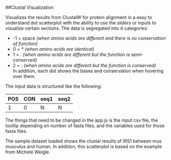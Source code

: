 ##Clustal Visualization

Visualizes the results from ClustalW for protein alignment in a easy to understand dot scatterplot with the ability to use the sliders or inputs to visualize certain sections. The data is segregated into 4 categories:  
* -1 = space *(when amino acids are different and there is no conservation of function)*  
* 0 = * _(when amino acids are identical)_  
* 1 = . _(when amino acids are different but the function is semi-conserved)_  
* 2 = : _(when amino acids are different but the function is conserved)_  
In addition, each dot shows the bases and conservation when hovering over them. 

The input data is structured like the following:  

POS | CON | seq1 | seq2  
--- | --- | --- | ---  
1 | 0 | N | N  

The things that need to be changed in the app.js is the input csv file, the tooltip depending on number of fasta files, and the variables used for those fasta files.

The sample dataset loaded shows the clustal results of IRS1 between mus musculus and human. In addition, this scatterplot is based on the example from Michele Weigle.
